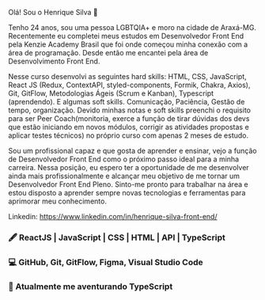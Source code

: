 Olá! Sou o Henrique Silva 👋

 Tenho 24 anos, sou uma pessoa LGBTQIA+ e moro na cidade de Araxá-MG.
Recentemente eu completei meus estudos em Desenvolvedor Front End pela Kenzie Academy Brasil
que foi onde começou minha conexão com a área de programação. Desde então me encantei pela
área de Desenvolvimento Front End.

 Nesse curso desenvolvi as seguintes hard skills: HTML, CSS, JavaScript, React JS (Redux, ContextAPI,
styled-components, Formik, Chakra, Axios), Git, GitFlow, Metodologias Ágeis (Scrum e Kanban),
Typescript (aprendendo). E algumas soft skills. Comunicação, Paciência, Gestão de tempo,
organização. Devido minhas notas e soft skills preenchi o requisito para ser Peer Coach(monitoria,
exerce a função de tirar dúvidas dos devs que estão iniciando em novos módulos, corrigir as
atividades propostas e aplicar testes técnicos) no próprio curso com apenas 2 meses de estudo.

 Sou um profissional capaz e que gosta de aprender e ensinar, vejo a função de Desenvolvedor Front
End como o próximo passo ideal para a minha carreira. Nessa posição, eu espero ter a oportunidade de
me desenvolver ainda mais profissionalmente e alcançar meu objetivo de me tornar um
Desenvolvedor Front End Pleno. Sinto-me pronto para trabalhar na área e estou disposto a aprender
sempre novas tecnologias e ferramentas para aprimorar meu conhecimento.

Linkedin: https://www.linkedin.com/in/henrique-silva-front-end/

### 🖋️ ReactJS | JavaScript | CSS | HTML | API | TypeScript

### 💻 GitHub, Git, GitFlow, Figma, Visual Studio Code

### 🧠 Atualmente me aventurando TypeScript
